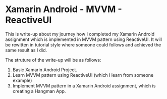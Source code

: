 # Xamarin Android - MVVM - ReactiveUI
This is write-up about my journey how I completed my Xamarin Android assignment which is implemented in MVVM pattern using ReactiveUI.
It will be rewitten in tutorial style where someone could follows and achieved the same result as I did.

The struture of the write-up will be as follows:

1. Basic Xamarin Android Project.
2. Learn MVVM pattern using ReactiveUI (which I learn from someone example)
3. Implement MVVM pattern in a Xamarin Android assignment, which is creating a Hangman App. 